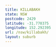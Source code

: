 ```yaml
---
title: KILLABAKH
state: NSW
postcode: 2429
latitude: -31.770375
longitude: 152.292395
url: /nsw/killabakh/
layout: suburb
---
```

